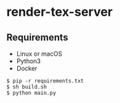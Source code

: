 # render-tex-server

## Requirements
- Linux or macOS
- Python3
- Docker

```
$ pip -r requirements.txt
$ sh build.sh
$ python main.py
```
